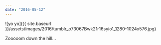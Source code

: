 ```yaml
---
date: "2016-05-12"
---
```


![yo yo]({{ site.baseurl }}/assets/images/2016/tumblr_o73067Bwk21r16syio1_1280-1024x576.jpg)

Zooooom down the hill…
